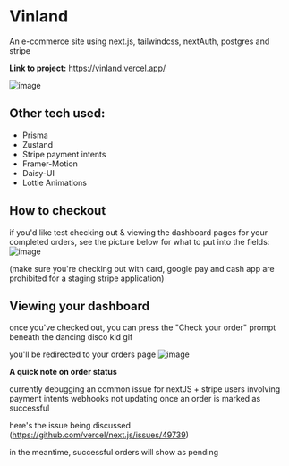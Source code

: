 # Vinland
An e-commerce site using next.js, tailwindcss, nextAuth, postgres and stripe

**Link to project:** https://vinland.vercel.app/

![image](https://github.com/4orrest/Vinland/assets/76661750/7c119e0c-b1b4-4c98-9565-49e92ad470b4)

## Other tech used:
<ul>
  <li>Prisma</li>
  <li>Zustand</li>
  <li>Stripe payment intents</li>
  <li>Framer-Motion</li>
  <li>Daisy-UI</li>
  <li>Lottie Animations</li>
  
</ul>


## How to checkout
if you'd like test checking out & viewing the dashboard pages for your completed orders, see the picture below for what to put into the fields:
![image](https://github.com/4orrest/Vinland/assets/76661750/0535b1bb-27ed-4f94-8705-40364f30d643)

(make sure you're checking out with card, google pay and cash app are prohibited for a staging stripe application)


## Viewing your dashboard
once you've checked out, you can press the "Check your order" prompt beneath the dancing disco kid gif 

you'll be redirected to your orders page
![image](https://github.com/4orrest/Vinland/assets/76661750/9054c2a7-8187-47ca-83af-5eceba0a5a98)

**A quick note on order status**

currently debugging an common issue for nextJS + stripe users involving payment intents webhooks not updating once an order is marked as successful

here's the issue being discussed
(https://github.com/vercel/next.js/issues/49739)

in the meantime, successful orders will show as pending
